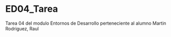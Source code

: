# ED04_Tarea
Tarea 04 del modulo Entornos de Desarrollo perteneciente al alumno Martin Rodriguez, Raul
